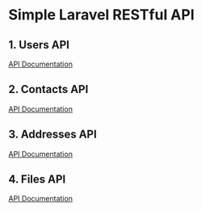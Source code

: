 # Simple Laravel RESTful API

## 1. Users API

[API Documentation](https://documenter.getpostman.com/view/31182345/2s9YeA9tiK)

## 2. Contacts API

[API Documentation](https://documenter.getpostman.com/view/31182345/2s9YeA9tiJ)

## 3. Addresses API

[API Documentation](https://documenter.getpostman.com/view/31182345/2s9YeA9tiD)

## 4. Files API

[API Documentation](https://documenter.getpostman.com/view/31182345/2s9YeD7CYK)
